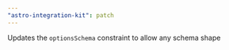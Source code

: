 ```yaml
---
"astro-integration-kit": patch
---
```


Updates the `optionsSchema` constraint to allow any schema shape
